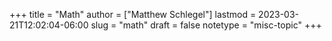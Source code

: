 +++
title = "Math"
author = ["Matthew Schlegel"]
lastmod = 2023-03-21T12:02:04-06:00
slug = "math"
draft = false
notetype = "misc-topic"
+++
